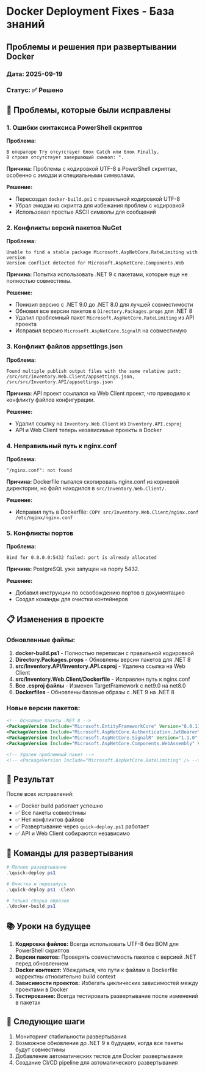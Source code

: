 # Docker Deployment Fixes - База знаний

## Проблемы и решения при развертывании Docker

### Дата: 2025-09-19
### Статус: ✅ Решено

## 🚨 Проблемы, которые были исправлены

### 1. Ошибки синтаксиса PowerShell скриптов

**Проблема:**
```
В операторе Try отсутствует блок Catch или блок Finally.
В строке отсутствует завершающий символ: ".
```

**Причина:** Проблемы с кодировкой UTF-8 в PowerShell скриптах, особенно с эмодзи и специальными символами.

**Решение:**
- Пересоздал `docker-build.ps1` с правильной кодировкой UTF-8
- Убрал эмодзи из скрипта для избежания проблем с кодировкой
- Использовал простые ASCII символы для сообщений

### 2. Конфликты версий пакетов NuGet

**Проблема:**
```
Unable to find a stable package Microsoft.AspNetCore.RateLimiting with version
Version conflict detected for Microsoft.AspNetCore.Components.Web
```

**Причина:** Попытка использовать .NET 9 с пакетами, которые еще не полностью совместимы.

**Решение:**
- Понизил версию с .NET 9.0 до .NET 8.0 для лучшей совместимости
- Обновил все версии пакетов в `Directory.Packages.props` для .NET 8
- Удалил проблемный пакет `Microsoft.AspNetCore.RateLimiting` из API проекта
- Исправил версию `Microsoft.AspNetCore.SignalR` на совместимую

### 3. Конфликт файлов appsettings.json

**Проблема:**
```
Found multiple publish output files with the same relative path: 
/src/src/Inventory.Web.Client/appsettings.json, /src/src/Inventory.API/appsettings.json
```

**Причина:** API проект ссылался на Web Client проект, что приводило к конфликту файлов конфигурации.

**Решение:**
- Удалил ссылку на `Inventory.Web.Client` из `Inventory.API.csproj`
- API и Web Client теперь независимые проекты в Docker

### 4. Неправильный путь к nginx.conf

**Проблема:**
```
"/nginx.conf": not found
```

**Причина:** Dockerfile пытался скопировать nginx.conf из корневой директории, но файл находился в `src/Inventory.Web.Client/`.

**Решение:**
- Исправил путь в Dockerfile: `COPY src/Inventory.Web.Client/nginx.conf /etc/nginx/nginx.conf`

### 5. Конфликты портов

**Проблема:**
```
Bind for 0.0.0.0:5432 failed: port is already allocated
```

**Причина:** PostgreSQL уже запущен на порту 5432.

**Решение:**
- Добавил инструкции по освобождению портов в документацию
- Создал команды для очистки контейнеров

## 📋 Изменения в проекте

### Обновленные файлы:

1. **docker-build.ps1** - Полностью переписан с правильной кодировкой
2. **Directory.Packages.props** - Обновлены версии пакетов для .NET 8
3. **src/Inventory.API/Inventory.API.csproj** - Удалена ссылка на Web Client
4. **src/Inventory.Web.Client/Dockerfile** - Исправлен путь к nginx.conf
5. **Все .csproj файлы** - Изменен TargetFramework с net9.0 на net8.0
6. **Dockerfiles** - Обновлены базовые образы с .NET 9 на .NET 8

### Новые версии пакетов:

```xml
<!-- Основные пакеты .NET 8 -->
<PackageVersion Include="Microsoft.EntityFrameworkCore" Version="8.0.11" />
<PackageVersion Include="Microsoft.AspNetCore.Authentication.JwtBearer" Version="8.0.11" />
<PackageVersion Include="Microsoft.AspNetCore.SignalR" Version="1.1.0" />
<PackageVersion Include="Microsoft.AspNetCore.Components.WebAssembly" Version="8.0.11" />

<!-- Удален проблемный пакет -->
<!-- <PackageVersion Include="Microsoft.AspNetCore.RateLimiting" /> -->
```

## 🎯 Результат

После всех исправлений:
- ✅ Docker build работает успешно
- ✅ Все пакеты совместимы
- ✅ Нет конфликтов файлов
- ✅ Развертывание через `quick-deploy.ps1` работает
- ✅ API и Web Client собираются независимо

## 🔧 Команды для развертывания

```powershell
# Полное развертывание
.\quick-deploy.ps1

# Очистка и перезапуск
.\quick-deploy.ps1 -Clean

# Только сборка образов
.\docker-build.ps1
```

## 📚 Уроки на будущее

1. **Кодировка файлов:** Всегда использовать UTF-8 без BOM для PowerShell скриптов
2. **Версии пакетов:** Проверять совместимость пакетов с версией .NET перед обновлением
3. **Docker контекст:** Убеждаться, что пути к файлам в Dockerfile корректны относительно build context
4. **Зависимости проектов:** Избегать циклических зависимостей между проектами в Docker
5. **Тестирование:** Всегда тестировать развертывание после изменений в пакетах

## 🚀 Следующие шаги

1. Мониторинг стабильности развертывания
2. Возможное обновление до .NET 9 в будущем, когда все пакеты будут совместимы
3. Добавление автоматических тестов для Docker развертывания
4. Создание CI/CD pipeline для автоматического развертывания
